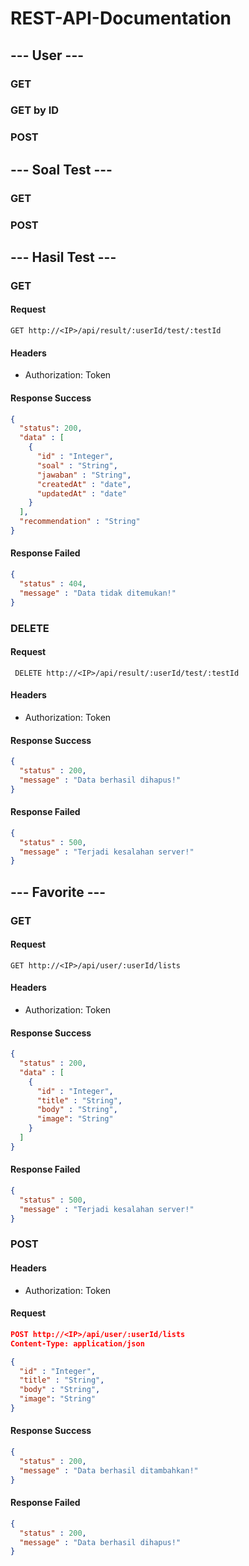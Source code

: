 # REST-API-Documentation

## --- User ---

### GET

### GET by ID

### POST

## --- Soal Test ---

### GET

### POST

## --- Hasil Test ---

### GET

#### Request
``` GET http://<IP>/api/result/:userId/test/:testId ```

#### Headers
- Authorization: Token

#### Response Success
```json
{
  "status": 200,
  "data" : [
    {
      "id" : "Integer",
      "soal" : "String",
      "jawaban" : "String",
      "createdAt" : "date",
      "updatedAt" : "date"
    }
  ],
  "recommendation" : "String"
}
```

#### Response Failed

```json
{
  "status" : 404,
  "message" : "Data tidak ditemukan!"
}
```

### DELETE

#### Request
``` DELETE http://<IP>/api/result/:userId/test/:testId```

#### Headers
- Authorization: Token

#### Response Success
```json
{
  "status" : 200,
  "message" : "Data berhasil dihapus!"
}
```

#### Response Failed
```json
{
  "status" : 500,
  "message" : "Terjadi kesalahan server!"
}
```

## --- Favorite ---

### GET

#### Request
``` GET http://<IP>/api/user/:userId/lists ```

#### Headers
- Authorization: Token

#### Response Success
```json
{
  "status" : 200,
  "data" : [
    {
      "id" : "Integer",
      "title" : "String",
      "body" : "String",
      "image": "String"
    }
  ]
}
```

#### Response Failed
```json
{
  "status" : 500,
  "message" : "Terjadi kesalahan server!"
}
```

### POST

#### Headers
- Authorization: Token

#### Request
```json 
POST http://<IP>/api/user/:userId/lists 
Content-Type: application/json

{
  "id" : "Integer",
  "title" : "String",
  "body" : "String",
  "image": "String"
}
```

#### Response Success
```json
{
  "status" : 200,
  "message" : "Data berhasil ditambahkan!"
}
```

#### Response Failed
```json
{
  "status" : 200,
  "message" : "Data berhasil dihapus!"
}
```